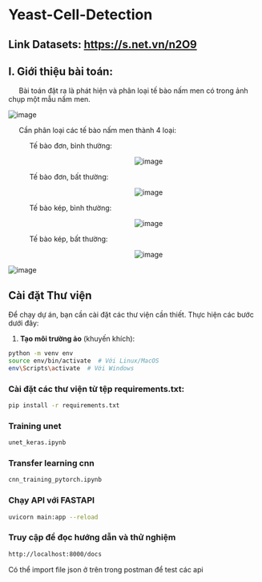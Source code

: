 # Yeast-Cell-Detection
## Link Datasets: https://s.net.vn/n2O9

## I. Giới thiệu bài toán:
&ensp;&ensp;&ensp;Bài toán đặt ra là phát hiện và phân loại tế bào nấm men có trong ảnh chụp một mẫu nấm men.

![image](https://github.com/user-attachments/assets/d3f6028f-357d-49a3-aac8-fe4020980e90)

<p>&ensp;&ensp;&ensp;Cần phân loại các tế bào nấm men thành 4 loại:</p>
<p>&ensp;&ensp;&ensp;&ensp;&ensp;&ensp;Tế bào đơn, bình thường:  </p> 

&emsp;&emsp;&emsp;&emsp;&emsp;&emsp;&emsp;&emsp;&emsp;&emsp;&emsp;&emsp;&emsp;&emsp;&emsp;&emsp;&emsp;&emsp;![image](https://github.com/user-attachments/assets/6c86edea-d819-4adf-9003-67501c3c780b)

<p>&ensp;&ensp;&ensp;&ensp;&ensp;&ensp;Tế bào đơn, bất thường:  </p> 

&emsp;&emsp;&emsp;&emsp;&emsp;&emsp;&emsp;&emsp;&emsp;&emsp;&emsp;&emsp;&emsp;&emsp;&emsp;&emsp;&emsp;&emsp;![image](https://github.com/user-attachments/assets/cc669829-738a-44d2-8069-6ddb36e835ec)


<p>&ensp;&ensp;&ensp;&ensp;&ensp;&ensp;Tế bào kép, bình thường:  </p> 

&emsp;&emsp;&emsp;&emsp;&emsp;&emsp;&emsp;&emsp;&emsp;&emsp;&emsp;&emsp;&emsp;&emsp;&emsp;&emsp;&emsp;&emsp;![image](https://github.com/user-attachments/assets/aff5b79e-e764-4d91-9c44-2e68d1bfbd4d)


<p>&ensp;&ensp;&ensp;&ensp;&ensp;&ensp;Tế bào kép, bất thường:  </p> 

&emsp;&emsp;&emsp;&emsp;&emsp;&emsp;&emsp;&emsp;&emsp;&emsp;&emsp;&emsp;&emsp;&emsp;&emsp;&emsp;&emsp;&emsp;![image](https://github.com/user-attachments/assets/9374aacc-6e74-4f2d-b6d9-ffeddba42586)

![image](https://github.com/user-attachments/assets/7f52f81b-4405-4c1b-9767-6e165b5d543d)
## Cài đặt Thư viện

Để chạy dự án, bạn cần cài đặt các thư viện cần thiết. Thực hiện các bước dưới đây:

1. **Tạo môi trường ảo** (khuyến khích):

```bash
python -m venv env
source env/bin/activate  # Với Linux/MacOS
env\Scripts\activate  # Với Windows
```
### Cài đặt các thư viện từ tệp requirements.txt:

```bash
pip install -r requirements.txt
```
### Training unet
```bash
unet_keras.ipynb
```
### Transfer learning cnn
```bash
cnn_training_pytorch.ipynb
```
### Chạy API với FASTAPI
```bash
uvicorn main:app --reload
```
### Truy cập để đọc hướng dẫn và thử nghiệm
```bash
http://localhost:8000/docs
```
Có thể import file json ở trên trong postman để test các api
